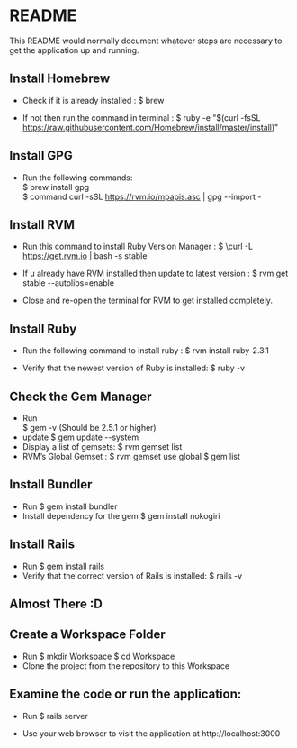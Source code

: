 # README

This README would normally document whatever steps are necessary to get the
application up and running.

## Install Homebrew

* Check if it is already installed :
    $ brew

* If not then run the command in terminal :
    $ ruby -e "$(curl -fsSL https://raw.githubusercontent.com/Homebrew/install/master/install)"

## Install GPG

* Run the following commands:  
    $ brew install gpg  
    $ command curl -sSL https://rvm.io/mpapis.asc | gpg --import -

## Install RVM

* Run this command to install Ruby Version Manager :
    $ \curl -L https://get.rvm.io | bash -s stable

* If u already have RVM installed then update to latest version :
    $ rvm get stable --autolibs=enable

* Close and re-open the terminal for RVM to get installed completely.

## Install Ruby

* Run the following command to install ruby :
    $ rvm install ruby-2.3.1

* Verify that the newest version of Ruby is installed:
    $ ruby -v

## Check the Gem Manager

* Run  
    $ gem -v (Should be 2.5.1 or higher)
* update
    $ gem update --system
* Display a list of gemsets:
    $ rvm gemset list
* RVM’s Global Gemset :
    $ rvm gemset use global
    $ gem list

## Install Bundler

* Run
    $ gem install bundler
* Install dependency for the gem
    $ gem install nokogiri

## Install Rails

* Run
    $ gem install rails
* Verify that the correct version of Rails is installed:
    $ rails -v

## Almost There  :D

## Create a Workspace Folder

* Run
    $ mkdir Workspace
    $ cd Workspace
* Clone the project from the repository to this Workspace

## Examine the code or run the application:

* Run
    $ rails server

* Use your web browser to visit the application at http://localhost:3000
